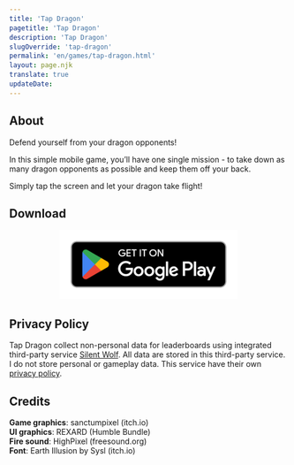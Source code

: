```yaml
---
title: 'Tap Dragon'
pagetitle: 'Tap Dragon'
description: 'Tap Dragon'
slugOverride: 'tap-dragon'
permalink: 'en/games/tap-dragon.html'
layout: page.njk
translate: true
updateDate:
---
```

## About
Defend yourself from your dragon opponents!

In this simple mobile game, you’ll have one single mission - to take down as many dragon opponents as possible and keep them off your back.

Simply tap the screen and let your dragon take flight!

## Download
<div align="center"><a href="https://play.google.com/store/apps/details?id=com.muzzug.TapDragon"><img src="../../images/google_play_en_badge_web.png"></a></div>

## Privacy Policy
Tap Dragon collect non-personal data for leaderboards using integrated third-party service [Silent Wolf](https://silentwolf.com/). All data are stored in this third-party service. I do not store personal or gameplay data. This service have their own [privacy policy](https://silentwolf.com/privacy).

## Credits
**Game graphics**: sanctumpixel (itch.io)  
**UI graphics**: REXARD (Humble Bundle)  
**Fire sound**: HighPixel (freesound.org)  
**Font**: Earth Illusion by Sysl (itch.io)  